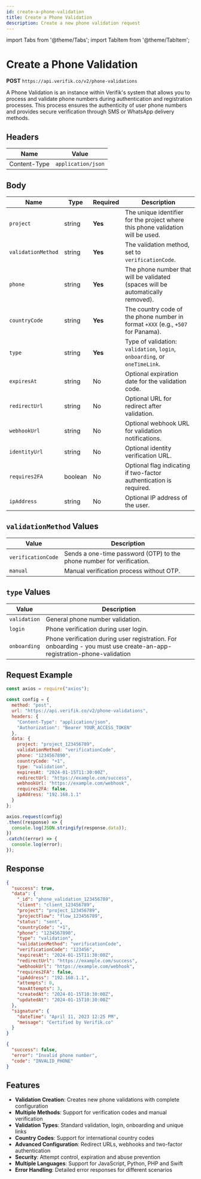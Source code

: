 ```yaml
---
id: create-a-phone-validation
title: Create a Phone Validation
description: Create a new phone validation request
---
```


import Tabs from '@theme/Tabs';
import TabItem from '@theme/TabItem';

# Create a Phone Validation

**POST** `https://api.verifik.co/v2/phone-validations`

A Phone Validation is an instance within Verifik's system that allows you to process and validate phone numbers during authentication and registration processes. This process ensures the authenticity of user phone numbers and provides secure verification through SMS or WhatsApp delivery methods.

## Headers

| Name         | Value              |
| ------------ | ------------------ |
| Content-Type | `application/json` |

## Body

| Name               | Type    | Required | Description                                                                                                 |
| ------------------ | ------- | -------- | ----------------------------------------------------------------------------------------------------------- |
| `project`          | string  | **Yes**  | The unique identifier for the project where this phone validation will be used.                             |
| `validationMethod` | string  | **Yes**  | The validation method, set to `verificationCode`.                                                           |
| `phone`            | string  | **Yes**  | The phone number that will be validated (spaces will be automatically removed).                             |
| `countryCode`      | string  | **Yes**  | The country code of the phone number in format `+XXX` (e.g., `+507` for Panama).                           |
| `type`             | string  | **Yes**  | Type of validation: `validation`, `login`, `onboarding`, or `oneTimeLink`.                                |
| `expiresAt`        | string  | No       | Optional expiration date for the validation code.                                                           |
| `redirectUrl`      | string  | No       | Optional URL for redirect after validation.                                                                 |
| `webhookUrl`       | string  | No       | Optional webhook URL for validation notifications.                                                          |
| `identityUrl`      | string  | No       | Optional identity verification URL.                                                                         |
| `requires2FA`      | boolean | No       | Optional flag indicating if two-factor authentication is required.                                          |
| `ipAddress`        | string  | No       | Optional IP address of the user.                                                                            |

## `validationMethod` Values

| Value              | Description                                                           |
| ------------------ | --------------------------------------------------------------------- |
| `verificationCode` | Sends a one-time password (OTP) to the phone number for verification. |
| `manual`           | Manual verification process without OTP.                              |

## `type` Values

| Value        | Description                                                                                                                                                                                                                  |
| ------------ | ---------------------------------------------------------------------------------------------------------------------------------------------------------------------------------------------------------------------------- |
| `validation` | General phone number validation.                                                                                                                                                                                             |
| `login`      | Phone verification during user login.                                                                                                                                                                                        |
| `onboarding` | Phone verification during user registration. For onboarding - you must use create-an-app-registration-phone-validation |

## Request Example

```javascript
const axios = require("axios");

const config = {
  method: "post",
  url: "https://api.verifik.co/v2/phone-validations",
  headers: {
    "Content-Type": "application/json",
    "Authorization": "Bearer YOUR_ACCESS_TOKEN"
  },
  data: {
    project: "project_123456789",
    validationMethod: "verificationCode",
    phone: "1234567890",
    countryCode: "+1",
    type: "validation",
    expiresAt: "2024-01-15T11:30:00Z",
    redirectUrl: "https://example.com/success",
    webhookUrl: "https://example.com/webhook",
    requires2FA: false,
    ipAddress: "192.168.1.1"
  }
};

axios.request(config)
.then((response) => {
  console.log(JSON.stringify(response.data));
})
.catch((error) => {
  console.log(error);
});
```

## Response

<Tabs>
  <TabItem value="200" label="200">

```json
{
  "success": true,
  "data": {
    "_id": "phone_validation_123456789",
    "client": "client_123456789",
    "project": "project_123456789",
    "projectFlow": "flow_123456789",
    "status": "sent",
    "countryCode": "+1",
    "phone": "1234567890",
    "type": "validation",
    "validationMethod": "verificationCode",
    "verificationCode": "123456",
    "expiresAt": "2024-01-15T11:30:00Z",
    "redirectUrl": "https://example.com/success",
    "webhookUrl": "https://example.com/webhook",
    "requires2FA": false,
    "ipAddress": "192.168.1.1",
    "attempts": 0,
    "maxAttempts": 3,
    "createdAt": "2024-01-15T10:30:00Z",
    "updatedAt": "2024-01-15T10:30:00Z"
  },
  "signature": {
    "dateTime": "April 11, 2023 12:25 PM",
    "message": "Certified by Verifik.co"
  }
}
```

  </TabItem>
  <TabItem value="400" label="400">

```json
{
  "success": false,
  "error": "Invalid phone number",
  "code": "INVALID_PHONE"
}
```

  </TabItem>
</Tabs>

## Features

- **Validation Creation**: Creates new phone validations with complete configuration
- **Multiple Methods**: Support for verification codes and manual verification
- **Validation Types**: Standard validation, login, onboarding and unique links
- **Country Codes**: Support for international country codes
- **Advanced Configuration**: Redirect URLs, webhooks and two-factor authentication
- **Security**: Attempt control, expiration and abuse prevention
- **Multiple Languages**: Support for JavaScript, Python, PHP and Swift
- **Error Handling**: Detailed error responses for different scenarios
